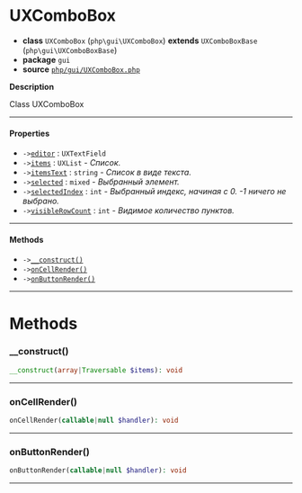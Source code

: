# UXComboBox

- **class** `UXComboBox` (`php\gui\UXComboBox`) **extends** `UXComboBoxBase` (`php\gui\UXComboBoxBase`)
- **package** `gui`
- **source** [`php/gui/UXComboBox.php`](./src/main/resources/JPHP-INF/sdk/php/gui/UXComboBox.php)

**Description**

Class UXComboBox

---

#### Properties

- `->`[`editor`](#prop-editor) : `UXTextField`
- `->`[`items`](#prop-items) : `UXList` - _Список._
- `->`[`itemsText`](#prop-itemstext) : `string` - _Список в виде текста._
- `->`[`selected`](#prop-selected) : `mixed` - _Выбранный элемент._
- `->`[`selectedIndex`](#prop-selectedindex) : `int` - _Выбранный индекс, начиная с 0.
-1 ничего не выбрано._
- `->`[`visibleRowCount`](#prop-visiblerowcount) : `int` - _Видимое количество пунктов._

---

#### Methods

- `->`[`__construct()`](#method-__construct)
- `->`[`onCellRender()`](#method-oncellrender)
- `->`[`onButtonRender()`](#method-onbuttonrender)

---
# Methods

<a name="method-__construct"></a>

### __construct()
```php
__construct(array|Traversable $items): void
```

---

<a name="method-oncellrender"></a>

### onCellRender()
```php
onCellRender(callable|null $handler): void
```

---

<a name="method-onbuttonrender"></a>

### onButtonRender()
```php
onButtonRender(callable|null $handler): void
```

---
